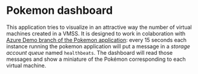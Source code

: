 # Pokemon dashboard

This application tries to visualize in an attractive way the number of virtual machines created in a VMSS. It is designed to work in colaboration with [Azure Demo branch of the Pokemon application](https://github.com/ciberado/pokemon-nodejs/tree/azure-demo): every 15 seconds each instance running the pokemon application will put a message in a *storage account queue* named `healthbeats`. The dashboard will read those messages and show a miniature of the Pokémon corresponding to each virtual machine.

